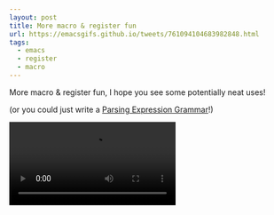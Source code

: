 ```yaml
---
layout: post
title: More macro & register fun
url: https://emacsgifs.github.io/tweets/761094104683982848.html
tags:
  - emacs
  - register
  - macro
---
```


More macro & register fun, I hope you see some potentially neat uses!

(or you could just write a [Parsing Expression Grammar](https://en.wikipedia.org/wiki/Parsing_expression_grammar)!)

<video controls autoplay>
  <source src="/public/videos/761094104683982848.mp4" type="video/mp4">
    Sorry your browser does not support the video tag, maybe time to upgrade?
</video>
